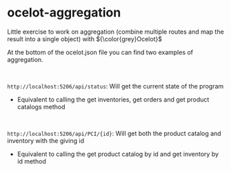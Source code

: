 # ocelot-aggregation

Little exercise to work on aggregation (combine multiple routes and map the result into a single object) with ${\color{grey}Ocelot}$

At the bottom of the ocelot.json file you can find two examples of aggregation. 

<br>

```http://localhost:5206/api/status```: Will get the current state of the program
- Equivalent to calling the get inventories, get orders and get product catalogs method

<br>

```http://localhost:5206/api/PCI/{id}```: Will get both the product catalog and inventory with the giving id
- Equivalent to calling the get product catalog by id and get inventory by id method 
